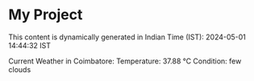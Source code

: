 # My Project

This content is dynamically generated in Indian Time (IST): 2024-05-01 14:44:32 IST


Current Weather in Coimbatore:
Temperature: 37.88 °C
Condition: few clouds
